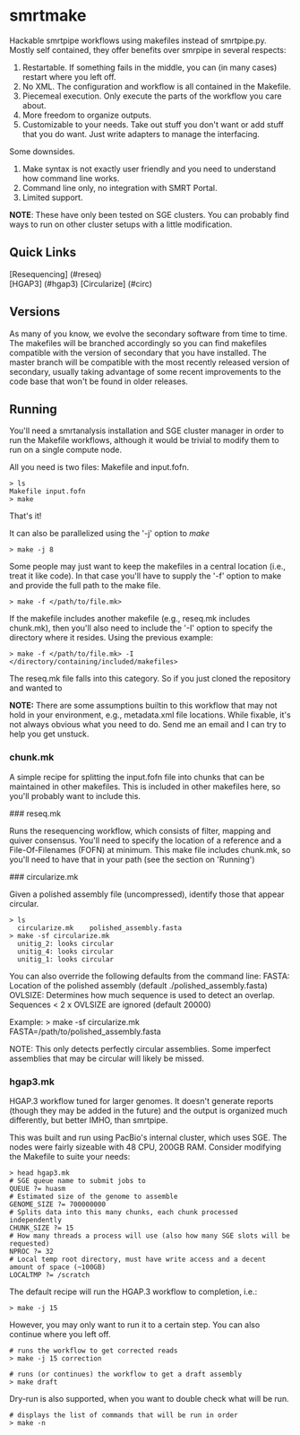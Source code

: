 smrtmake
========

Hackable smrtpipe workflows using makefiles instead of smrtpipe.py.  Mostly 
self contained, they offer benefits over smrpipe in several respects:

1. Restartable.  If something fails in the middle, you can (in many cases) restart where you left off. 
2. No XML.  The configuration and workflow is all contained in the Makefile.
3. Piecemeal execution.  Only execute the parts of the workflow you care about.
4. More freedom to organize outputs.
5. Customizable to your needs. Take out stuff you don't want or add stuff that you do want. 
Just write adapters to manage the interfacing.

Some downsides.

1. Make syntax is not exactly user friendly and you need to understand how command line works.
2. Command line only, no integration with SMRT Portal.
3. Limited support.

**NOTE**: These have only been tested on SGE clusters. You can probably find ways to run 
on other cluster setups with a little modification.

Quick Links
-----------

[Resequencing] (#reseq)  
[HGAP3] (#hgap3)
[Circularize] (#circ)

Versions
--------

As many of you know, we evolve the secondary software from time to time.  The makefiles 
will be branched accordingly so you can find makefiles compatible with the version of 
secondary that you have installed.  The master branch will be compatible with the most 
recently released version of secondary, usually taking advantage of some recent 
improvements to the code base that won't be found in older releases.

Running
-------

You'll need a smrtanalysis installation and SGE cluster manager in order to run 
the Makefile workflows, although it would be trivial to modify them to run on a 
single compute node.

All you need is two files: Makefile and input.fofn.

    > ls
    Makefile input.fofn
    > make

That's it!

It can also be parallelized using the '-j' option to *make*

    > make -j 8

Some people may just want to keep the makefiles in a central location (i.e., treat 
it like code).  In that case you'll have to supply the '-f' option to make and provide 
the full path to the make file.

    > make -f </path/to/file.mk>

If the makefile includes another makefile (e.g., reseq.mk includes chunk.mk), then 
you'll also need to include the '-I' option to specify the directory where it resides. 
Using the previous example:

    > make -f </path/to/file.mk> -I </directory/containing/included/makefiles>

The reseq.mk file falls into this category.  So if you just cloned the repository and 
wanted to 

**NOTE:** There are some assumptions builtin to this workflow that may not hold 
in your environment, e.g., metadata.xml file locations.  While fixable, it's not 
always obvious what you need to do.  Send me an email and I can try to help you 
get unstuck.

### chunk.mk

A simple recipe for splitting the input.fofn file into chunks that can be maintained 
in other makefiles.  This is included in other makefiles here, so you'll probably want 
to include this.

###<a name="reseq"/> reseq.mk

Runs the resequencing workflow, which consists of filter, mapping and quiver consensus. 
You'll need to specify the location of a reference and a File-Of-Filenames (FOFN) at 
minimum. This make file includes chunk.mk, so you'll need to have that in your path (see 
the section on 'Running')

###<a name="circ"/> circularize.mk

Given a polished assembly file (uncompressed), identify those that appear 
circular. 

    > ls
      circularize.mk 	polished_assembly.fasta
    > make -sf circularize.mk
      unitig_2: looks circular
      unitig_4: looks circular
      unitig_1: looks circular

You can also override the following defaults from the command line:
	FASTA: Location of the polished assembly (default ./polished_assembly.fasta)
	OVLSIZE: Determines how much sequence is used to detect an overlap.
 	         Sequences < 2 x OVLSIZE are ignored (default 20000)

Example:
    > make -sf circularize.mk FASTA=/path/to/polished_assembly.fasta

NOTE: This only detects perfectly circular assemblies.  Some imperfect 
assemblies that may be circular will likely be missed.

### <a name="hgap3"/> hgap3.mk

HGAP.3 workflow tuned for larger genomes.  It doesn't generate reports (though they may 
be added in the future) and the output is organized much differently, but better IMHO, 
than smrtpipe.

This was built and run using PacBio's internal cluster, which uses SGE.  The nodes were 
fairly sizeable with 48 CPU, 200GB RAM. Consider modifying the Makefile to suite your needs:

    > head hgap3.mk
    # SGE queue name to submit jobs to
    QUEUE ?= huasm
    # Estimated size of the genome to assemble
    GENOME_SIZE ?= 700000000
    # Splits data into this many chunks, each chunk processed independently
    CHUNK_SIZE ?= 15
    # How many threads a process will use (also how many SGE slots will be requested)
    NPROC ?= 32
    # Local temp root directory, must have write access and a decent amount of space (~100GB)
    LOCALTMP ?= /scratch

The default recipe will run the HGAP.3 workflow to completion, i.e.:

    > make -j 15

However, you may only want to run it to a certain step.  You can also continue where you left off.

    # runs the workflow to get corrected reads
    > make -j 15 correction

    # runs (or continues) the workflow to get a draft assembly
    > make draft

Dry-run is also supported, when you want to double check what will be run.

    # displays the list of commands that will be run in order
    > make -n

